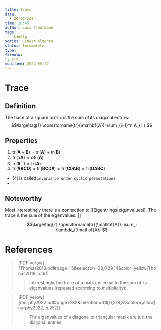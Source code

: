 ```yaml
---
title: Trace
date:
  - 26-05-2024
time: 18:45
author: Luca Trautmann
tags:
  - LinAlg
series: Linear Algebra
status: Incomplete
type: 
formula: 
🍙: いや
modified: 2024-05-27
---
```

# Trace
## Definition
The trace of a square matrix is the sum of its diagonal entries:
$$\large\tag{1}
\operatorname{tr}(\mathbf{A})=\sum_{i=1}^n A_{i i}
$$


## Properties
1. $\operatorname{tr}(\mathbf{A}+\mathbf{B})=\operatorname{tr}(\mathbf{A})+\operatorname{tr}(\mathbf{B})$
2. $\operatorname{tr}(\alpha \mathbf{A})=\alpha \operatorname{tr}(\mathbf{A})$
3. $\operatorname{tr}\left(\mathbf{A}^{\top}\right)=\operatorname{tr}(\mathbf{A})$
4. $\operatorname{tr}(\mathbf{A B C D})=\operatorname{tr}(\mathbf{B C D A})=\operatorname{tr}(\mathbf{C D A B})=\operatorname{tr}(\mathbf{D A B C})$

- $(4)$ is called `invariance under cyclic permutations`
- 

## Noteworthy
Most interestingly there is a connection to [[Eigenthings|eigenvalues]]. The trace is the sum of the eigenvalues. []

$$\large\tag{2}
\operatorname{tr}(\mathbf{A})=\sum_i \lambda_i(\mathbf{A})
$$




# References
> [!PDF|yellow] [[Thomas2018.pdf#page=16&selection=28,0,29,14&color=yellow|Thomas2018, p.16]]
> > Interestingly, the trace of a matrix is equal to the sum of its eigenvalues (repeated according to multiplicity):

> [!PDF|yellow] [[murphy2022.pdf#page=282&selection=318,0,318,81&color=yellow|murphy2022, p.252]]
> > The eigenvalues of a diagonal or triangular matrix are just the diagonal entries.

